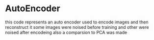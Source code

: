 # AutoEncoder
this code represents an auto encoder used to encode images and then reconstruct it 
some images were noised before training 
and other were noised after encodeing
also a comparsion to PCA was made
